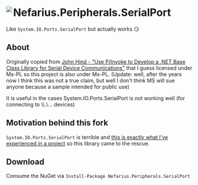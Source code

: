 # ﻿<img src="assets/NSS-128x128.png" align="left" />Nefarius.Peripherals.SerialPort

Like `System.IO.Ports.SerialPort` but actually works 😏

## About

Originally copied from [John Hind - "Use P/Invoke to Develop a .NET Base Class Library for Serial Device Communications"](http://msdn.microsoft.com/en-us/magazine/cc301786.aspx) that I guess licensed under Ms-PL so this project is also under Ms-PL. (Update: well, after the years now I think this was not a true claim, but well I don't think MS will sue anyone because a sample intended for public use)

It is useful in the cases System.IO.Ports.SerialPort is not working well (for connecting to \\\\.\\... devices)

## Motivation behind this fork

`System.IO.Ports.SerialPort` is terrible and [this is exactly what I've experienced in a project](https://www.sparxeng.com/blog/software/must-use-net-system-io-ports-serialport) so this library came to the rescue.

## Download

Consume the NuGet via `Install-Package Nefarius.Peripherals.SerialPort`
